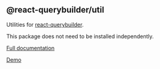 ## @react-querybuilder/util

Utilities for [react-querybuilder](https://npmjs.com/package/react-querybuilder).

This package does not need to be installed independently.

[Full documentation](https://react-querybuilder.js.org/)

[Demo](https://react-querybuilder.js.org/react-querybuilder)

